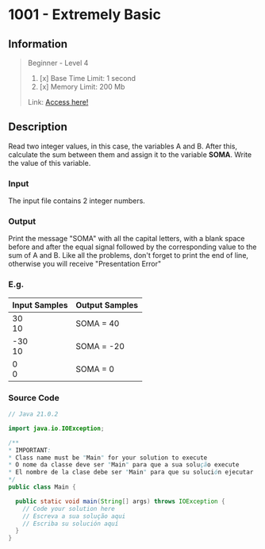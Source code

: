 # 1001 - Extremely Basic

## Information
> Beginner - Level 4
> 
> 1. [x]  Base Time Limit: 1 second
> 2. [x]  Memory Limit: 200 Mb
> 
> Link: [Access here!](https://judge.beecrowd.com/en/problems/view/1002)

## Description
Read two integer values, in this case, the variables A and B. After this, calculate the sum between them and assign it to the variable **SOMA**. Write the value of this variable.

### Input
The input file contains 2 integer numbers.

### Output
Print the message "SOMA" with all the capital letters, with a blank space before and after the equal signal followed by the corresponding value to the sum of A and B. Like all the problems, don't forget to print the end of line, otherwise you will receive "Presentation Error"

### E.g.
| Input Samples | Output Samples |
|---------------|----------------|
| 30  <br/> 10  | SOMA = 40      |
| -30 <br/> 10  | SOMA = -20     |
| 0   <br/>  0  | SOMA = 0       |



### Source Code
```java
// Java 21.0.2

import java.io.IOException;

/**
* IMPORTANT:
* Class name must be "Main" for your solution to execute
* O nome da classe deve ser "Main" para que a sua solução execute
* El nombre de la clase debe ser "Main" para que su solución ejecutar
*/
public class Main {

  public static void main(String[] args) throws IOException {
    // Code your solution here
    // Escreva a sua solução aqui
    // Escriba su solución aquí
  }
}
```
